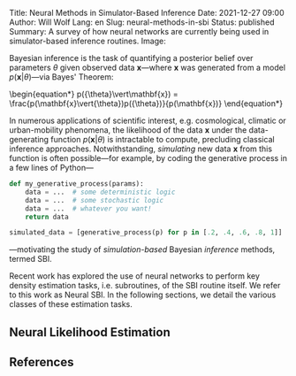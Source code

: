 Title: Neural Methods in Simulator-Based Inference
Date: 2021-12-27 09:00
Author: Will Wolf
Lang: en
Slug: neural-methods-in-sbi
Status: published
Summary: A survey of how neural networks are currently being used in simulator-based inference routines.
Image:

Bayesian inference is the task of quantifying a posterior belief over parameters ${\theta}$ given observed data $\mathbf{x}$—where $\mathbf{x}$ was generated from a model $p(\mathbf{x}\vert{\theta})$—via Bayes' Theorem:

\begin{equation*}
    p({\theta}\vert\mathbf{x}) = \frac{p(\mathbf{x}\vert{\theta})p({\theta})}{p(\mathbf{x})}
\end{equation*}

In numerous applications of scientific interest, e.g. cosmological, climatic or urban-mobility phenomena, the likelihood of the data $\mathbf{x}$ under the data-generating function $p(\mathbf{x}\vert{\theta})$ is intractable to compute, precluding classical inference approaches. Notwithstanding, *simulating* new data $\mathbf{x}$ from this function is often possible—for example, by coding the generative process in a few lines of Python—

```python
def my_generative_process(params):
    data = ...  # some deterministic logic
    data = ...  # some stochastic logic
    data = ...  # whatever you want!
    return data

simulated_data = [generative_process(p) for p in [.2, .4, .6, .8, 1]]
```

—motivating the study of *simulation-based* Bayesian *inference* methods, termed SBI.

Recent work has explored the use of neural networks to perform key density estimation tasks, i.e. subroutines, of the SBI routine itself. We refer to this work as Neural SBI. In the following sections, we detail the various classes of these estimation tasks.

## Neural Likelihood Estimation


## References
[^1]:
